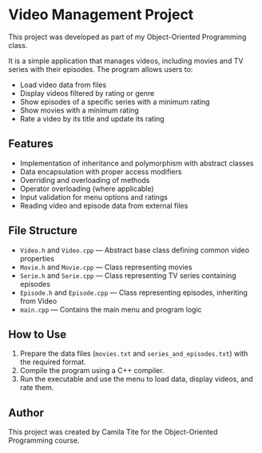 # Video Management Project

This project was developed as part of my Object-Oriented Programming class.  

It is a simple application that manages videos, including movies and TV series with their episodes. The program allows users to:

- Load video data from files
- Display videos filtered by rating or genre
- Show episodes of a specific series with a minimum rating
- Show movies with a minimum rating
- Rate a video by its title and update its rating

## Features

- Implementation of inheritance and polymorphism with abstract classes
- Data encapsulation with proper access modifiers
- Overriding and overloading of methods
- Operator overloading (where applicable)
- Input validation for menu options and ratings
- Reading video and episode data from external files

## File Structure

- `Video.h` and `Video.cpp` — Abstract base class defining common video properties
- `Movie.h` and `Movie.cpp` — Class representing movies
- `Serie.h` and `Serie.cpp` — Class representing TV series containing episodes
- `Episode.h` and `Episode.cpp` — Class representing episodes, inheriting from Video
- `main.cpp` — Contains the main menu and program logic

## How to Use

1. Prepare the data files (`movies.txt` and `series_and_episodes.txt`) with the required format.
2. Compile the program using a C++ compiler.
3. Run the executable and use the menu to load data, display videos, and rate them.

## Author

This project was created by Camila Tite for the Object-Oriented Programming course.

